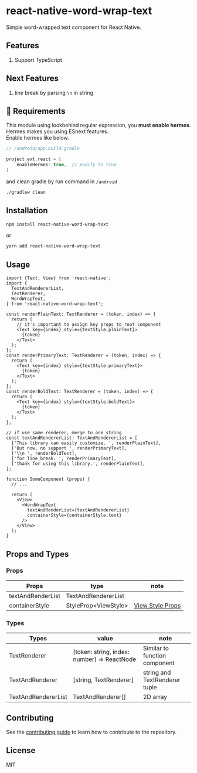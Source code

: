 # react-native-word-wrap-text

Simple word-wrapped text component for React Native.

## Features

1. Support TypeScript

## Next Features

1. line break by parsing `\n` in string

## 🚨 Requirements

This module using lookbehind regular expression, you **must enable hermes**.
Hermes makes you using ESnext features.  
Enable hermes like below.

```gradle
// /android/app.build.gradle

project.ext.react = [
    enableHermes: true,  // modify to true
]
```

and clean gradle by run command in `/android`
```sh
./gradlew clean
```

## Installation

```sh
npm install react-native-word-wrap-text
```
or
```sh
yarn add react-native-word-wrap-text
```

## Usage

```tsx
import {Text, View} from 'react-native';
import {
  TextAndRendererList,
  TextRenderer,
  WordWrapText,
} from 'react-native-word-wrap-text';

const renderPlainText: TextRenderer = (token, index) => {
  return (
    // it's important to assign key props to root component
    <Text key={index} style={textStyle.plainText}>
      {token}
    </Text>
  );
};
const renderPrimaryText: TextRenderer = (token, index) => {
  return (
    <Text key={index} style={textStyle.primaryText}>
      {token}
    </Text>
  );
};
const renderBoldText: TextRenderer = (token, index) => {
  return (
    <Text key={index} style={textStyle.boldText}>
      {token}
    </Text>
  );
};

// if use same renderer, merge to one string
const textAndRendererList: TextAndRendererList = [
  ['This library can easily customize. ', renderPlainText],
  ['But now, no support ', renderPrimaryText],
  ['\\n ', renderBoldText],
  ['for_line_break. ', renderPrimaryText],
  ['thank for using this library.', renderPlainText],
];

function SomeComponent (props) {
  // ...

  return (
    <View>
      <WordWrapText
        textAndRenderList={textAndRendererList}
        containerStyle={containerStyle.text}
      />
    </View>
  );
}
```

## Props and Types

### Props

| Props             	| type                 	| note                            	                            	  |
|-------------------	|----------------------	|------------------------------------------------------------------	|
| textAndRenderList 	| TextAndRendererList  	|                                 	                            	  |
| containerStyle    	| StyleProp\<ViewStyle\> 	| [View Style Props](https://reactnative.dev/docs/view-style-props) |

### Types

| Types               	| value                                       	| note                          	|
|---------------------	|---------------------------------------------	|-------------------------------	|
| TextRenderer        	| (token: string, index: number) => ReactNode 	| Similar to function component  	|
| TextAndRenderer     	| [string, TextRenderer]                      	| string and TextRenderer tuple 	|
| TextAndRendererList 	| TextAndRenderer[]                           	| 2D array                      	|

## Contributing

See the [contributing guide](CONTRIBUTING.md) to learn how to contribute to the repository.

## License

MIT
